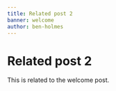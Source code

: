 ```yaml
---
title: Related post 2
banner: welcome
author: ben-holmes
---
```


# Related post 2

This is related to the welcome post.
